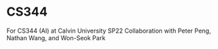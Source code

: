 # CS344
For CS344 (AI) at Calvin University SP22
Collaboration with Peter Peng, Nathan Wang, and Won-Seok Park
